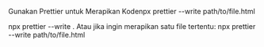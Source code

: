 Gunakan Prettier untuk Merapikan Kodenpx prettier --write path/to/file.html

npx prettier --write .
Atau jika ingin merapikan satu file tertentu:
npx prettier --write path/to/file.html
